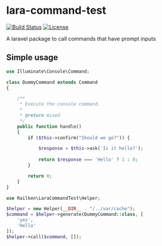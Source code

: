 # lara-command-test

[![Build Status](https://travis-ci.org/railken/lara-command-test.svg?branch=master)](https://travis-ci.org/railken/lara-command-test)
[![License](https://img.shields.io/badge/License-MIT-yellow.svg)](https://opensource.org/licenses/MIT)

A laravel package to call commands that have prompt inputs 

## Simple usage

```php
use Illuminate\Console\Command;

class DummyCommand extends Command
{

    /**
     * Execute the console command.
     *
     * @return mixed
     */
    public function handle()
    {
        if ($this->confirm("Should we go?")) {

            $response = $this->ask('Is it hello?');
            
            return $response === 'Hello' ? 1 : 0;
        }

        return 0;
    }
}

```


```php
use Railken\LaraCommandTest\Helper;

$helper = new Helper(__DIR__ . "/../var/cache");
$command = $helper->generate(DummyCommand::class, [
    'yes',
    'Hello'
]);
$helper->call($command, []);

```